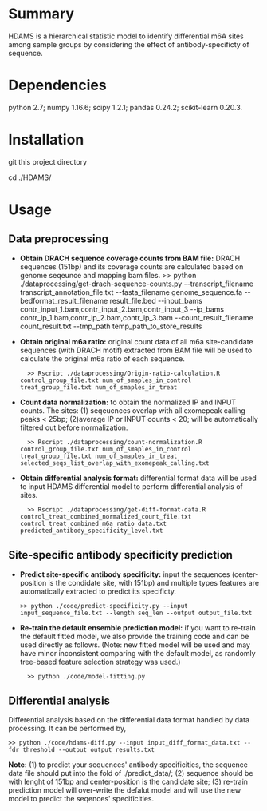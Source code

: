 # Summary 

HDAMS is a hierarchical statistic model to identify differential m6A sites among sample groups by considering the effect of antibody-specificty of sequence. 

# Dependencies 

  python 2.7;  numpy 1.16.6;  scipy 1.2.1;  pandas 0.24.2;  scikit-learn 0.20.3.

# Installation 
git this project directory

cd ./HDAMS/

# Usage
## Data preprocessing 
* **Obtain DRACH sequence coverage counts from BAM file:** DRACH sequences (151bp) and its coverage counts are calculated based on genome seqeunce and mapping bam files.
        >> python ./dataprocessing/get-drach-sequence-counts.py --transcript_filename transcript_annotation_file.txt --fasta_filename genome_sequence.fa --bedformat_result_filename result_file.bed --input_bams contr_input_1.bam,contr_input_2.bam,contr_input_3 --ip_bams contr_ip_1.bam,contr_ip_2.bam,contr_ip_3.bam --count_result_filename count_result.txt --tmp_path temp_path_to_store_results  

* **Obtain original m6a ratio:** original count data of all m6a site-candidate sequences (with DRACH motif) extracted from BAM file will be used to calculate the original m6a ratio of each sequence.
  
        >> Rscript ./dataprocessing/Origin-ratio-calculation.R control_group_file.txt num_of_smaples_in_control treat_group_file.txt num_of_smaples_in_treat
  
* **Count data normalization:** to obtain the normalized IP and INPUT counts. The sites: (1) seqeucnces overlap with all exomepeak calling peaks < 25bp; (2)average IP or INPUT counts < 20; will be automatically filtered out before normalization. 
  
        >> Rscript ./dataprocessing/count-normalization.R control_group_file.txt num_of_smaples_in_control treat_group_file.txt num_of_smaples_in_treat selected_seqs_list_overlap_with_exomepeak_calling.txt

* **Obtain differential analysis format:** differential format data will be used to input HDAMS differential model to perform differential analysis of sites.

        >> Rscript ./dataprocessing/get-diff-format-data.R control_treat_combined_normalized_count_file.txt control_treat_combined_m6a_ratio_data.txt predicted_antibody_specificity_level.txt
  
## Site-specific antibody specificity prediction
* **Predict site-specific antibody specificity:** input the sequences (center-position is the condidate site, with 151bp) and multiple types features are automatically extracted to predict its specificty.  

      >> python ./code/predict-specificity.py --input input_sequence_file.txt --length seq_len --output output_file.txt  

* **Re-train the default ensemble prediction model:** if you want to re-train the default fitted model, we also provide the training code and can be used directly as follows. (Note: new fitted model will be used and may have minor inconsistent comparing with the default model, as randomly tree-based feature selection strategy was used.)

        >> python ./code/model-fitting.py   

## Differential analysis
Differential analysis based on the differential data format handled by data processing. It can be performed by,

    >> python ./code/hdams-diff.py --input input_diff_format_data.txt --fdr threshold --output output_results.txt


**Note:** (1) to predict your sequences' antibody specificities, the sequence data file should put into the fold of ./predict_data/; (2) sequence should be with lenght of 151bp and center-position is the candidate site; (3) re-train prediction model will over-write the defalut model and will use the new model to predict the seqences' specificities. 

